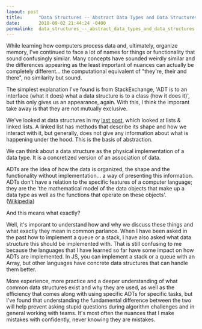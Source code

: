 ```yaml
---
layout: post
title:      "Data Structures -- Abstract Data Types and Data Structures"
date:       2018-09-02 21:44:24 -0400
permalink:  data_structures_--_abstract_data_types_and_data_structures
---
```


While learning how computers process data and, ultimately, organize memory, I've continued to face a lot of names for things or functionality that sound confusingly similar. Many concepts have sounded weirdly similar and the differences appearing as the least important of nuances can actually be completely different... the computational equivalent of "they're, their and there", no similarity but sound.

The simplest explanation I've found is from StackExchange, 'ADT is to an interface (what it does) what a data structure is to a class (how it does it)', but this only gives us an appearance, again. With this, I think the imporant take away is that they are not mutually exclusive.

We've looked at data structures in my [last post](http://jordan-kline.com/data_structures_--_from_linked_list_to_heap), which looked at lists & linked lists. A linked list has methods that describe its shape and how we interact with it, but generally, does not give any information about what is happening under the hood. This is the basis of abstraction.

We can think about a data structure as the physical implementation of a data type. It is a concretized version of an association of data. 

ADTs are the idea of how the data is organized, the shape and the functionality without implementation... a way of presenting this information. ADTs don't have a relation to the specific features of a computer language; they are the 'the mathematical model of the data objects that make up a data type as well as the functions that operate on these objects'. ([Wikipedia](https://en.wikipedia.org/wiki/Abstract_data_type))

And this means what exactly?

Well, it's imporant to understand how and why we discuss these things and what exactly they mean in common parlance. When I have been asked in the past how to implement a queue or a stack, I have also asked what data structure this should be implemented with. That is still confusing to me because the languages that I have learned so far have some impact on how ADTs are implemented. In JS, you can implement a stack or a queue with an Array, but other languages have concrete data structures that can handle them better.

More experience, more practice and a deeper understanding of what common data structures exist and why they are used, as well as the efficiency that comes along with using specific ADTs for specific tasks, but I've found that understanding the fundamental difference between the two will help prevent asking stupid questions during algorithm challenges and in general working with teams. It's most often the nuances that I make mistakes with confidently, never knowing they are mistakes.
